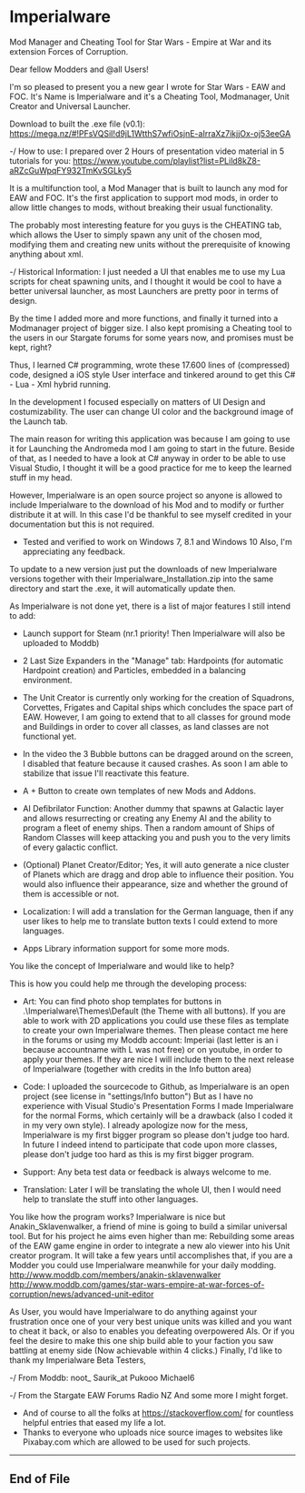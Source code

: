 # Imperialware
Mod Manager and Cheating Tool for Star Wars - Empire at War and its extension Forces of Corruption.

Dear fellow Modders and @all Users! 

I'm so pleased to present you a new gear I wrote for Star Wars - EAW and FOC. 
It's Name is Imperialware and it's a Cheating Tool, Modmanager, Unit Creator and Universal Launcher. 


Download to built the .exe file (v0.1):
https://mega.nz/#!PFsVQSiI!d9jL1WtthS7wfiOsjnE-aIrraXz7ikjjOx-oj53eeGA


-/ How to use: I prepared over 2 Hours of presentation video material in 5 tutorials for you: 
https://www.youtube.com/playlist?list=PLild8kZ8-aRZcGuWpqFY932TmKvSGLky5



It is a multifunction tool, a Mod Manager that is built to launch any mod for EAW and FOC. 
It's the first application to support mod mods, in order to allow little changes to mods, 
without breaking their usual functionality. 

The probably most interesting feature for you guys is the CHEATING tab, which allows the User to simply spawn any unit 
of the chosen mod, modifying them and creating new units without the prerequisite of knowing anything about xml.


-/ Historical Information: 
I just needed a UI that enables me to use my Lua scripts for cheat spawning units, and I thought it would be cool 
to have a better universal launcher, as most Launchers are pretty poor in terms of design. 

By the time I added more and more functions, and finally it turned into a Modmanager project of bigger size. 
I also kept promising a Cheating tool to the users in our Stargate forums for some years now, and promises must be kept, right? 

Thus, I learned C# programming, wrote these 17.600 lines of (compressed) code, designed a iOS style User interface 
and tinkered around to get this C# - Lua - Xml hybrid running. 


In the development I focused especially on matters of UI Design and costumizability. The user can change UI color and 
the background image of the Launch tab.

The main reason for writing this application was because I am going to use it for Launching the Andromeda mod I am going 
to start in the future. Beside of that, as I needed to have a look at C# anyway in order to be able to use Visual Studio, 
I thought it will be a good practice for me to keep the learned stuff in my head.

However, Imperialware is an open source project so anyone is allowed to include Imperialware to the download of his Mod and to modify or further distribute it at will. 
In this case I'd be thankful to see myself credited in your documentation but this is not required.



- Tested and verified to work on Windows 7, 8.1 and Windows 10 
Also, I'm appreciating any feedback. 

To update to a new version just put the downloads of new Imperialware versions 
together with their Imperialware_Installation.zip into the same directory and start the .exe, 
it will automatically update then.

As Imperialware is not done yet, there is a list of major features I still intend to add: 

- Launch support for Steam (nr.1 priority! Then Imperialware will also be uploaded to Moddb) 
- 2 Last Size Expanders in the "Manage" tab: Hardpoints (for automatic Hardpoint creation) and Particles, 
embedded in a balancing environment. 

- The Unit Creator is currently only working for the creation of Squadrons, Corvettes, Frigates and Capital ships which 
concludes the space part of EAW. However, I am going to extend that to all classes for ground mode and Buildings 
in order to cover all classes, as land classes are not functional yet. 

- In the video the 3 Bubble buttons can be dragged around on the screen, I disabled that feature because it caused crashes. 
As soon I am able to stabilize that issue I'll reactivate this feature. 

- A + Button to create own templates of new Mods and Addons. 
- AI Defibrilator Function: Another dummy that spawns at Galactic layer and allows resurrecting or creating 
any Enemy AI and the ability to program a fleet of enemy ships. 
Then a random amount of Ships of Random Classes will keep attacking you and push you to the very limits of every galactic conflict. 

- (Optional) Planet Creator/Editor; Yes, it will auto generate a nice cluster of Planets which are dragg
and drop able to influence their position. You would also influence their appearance, size and whether the ground of them 
is accessible or not. 

- Localization: I will add a translation for the German language, then if any user likes to help me to translate button texts 
I could extend to more languages. 

- Apps Library information support for some more mods. 

You like the concept of Imperialware and would like to help?
 
This is how you could help me through the developing process: 
- Art: You can find photo shop templates for buttons in .\Imperialware\Themes\Default (the Theme with all buttons). 
If you are able to work with 2D applications you could use these files as template to create your own Imperialware themes. 
Then please contact me here in the forums or using my Moddb account: Imperiai (last letter is an i because 
accountname with L was not free) or on youtube, in order to apply your themes. 
If they are nice I will include them to the next release of Imperialware (together with credits in the Info button area) 

- Code: I uploaded the sourcecode to Github, as Imperialware is an open project 
(see license in "settings/Info button") But as I have no experience with Visual Studio's Presentation Forms I made Imperialware 
for the normal Forms, which certainly will be a drawback (also I coded it in my very own style). 
I already apologize now for the mess, Imperialware is my first bigger program so please don't judge too hard.
In future I indeed intend to participate that code upon more classes, please don't judge too hard as this is my first bigger program. 

- Support: Any beta test data or feedback is always welcome to me.
- Translation: Later I will be translating the whole UI, then I would need help to translate the stuff into other languages. 

You like how the program works? Imperialware is nice but Anakin_Sklavenwalker, a friend of mine is going to build a similar 
universal tool. But for his project he aims even higher than me: Rebuilding some areas of the EAW game engine in order to 
integrate a new alo viewer into his Unit creator program. 
It will take a few years until accomplishes that, if you are a Modder you could use Imperialware meanwhile for your daily modding.
http://www.moddb.com/members/anakin-sklavenwalker
http://www.moddb.com/games/star-wars-empire-at-war-forces-of-corruption/news/advanced-unit-editor

As User, you would have Imperialware to do anything against your frustration once one of your very best unique units was killed 
and you want to cheat it back, or also to enables you defeating overpowered AIs. 
Or if you feel the desire to make this one ship build able to your faction you saw battling at enemy side 
(Now achievable within 4 clicks.) 
Finally, I'd like to thank my Imperialware Beta Testers, 

-/ From Moddb:
noot_
Saurik_at
Pukooo
Michael6 

-/ From the Stargate EAW Forums
Radio
NZ 
And some more I might forget. 

- And of course to all the folks at https://stackoverflow.com/ for countless helpful entries that eased my life a lot.
- Thanks to everyone who uploads nice source images to websites like Pixabay.com which are allowed to be used for such projects.


--------------------------------------------------------------------------------------------------------------------------------------- 
End of File
---------------------------------------------------------------------------------------------------------------------------------------

